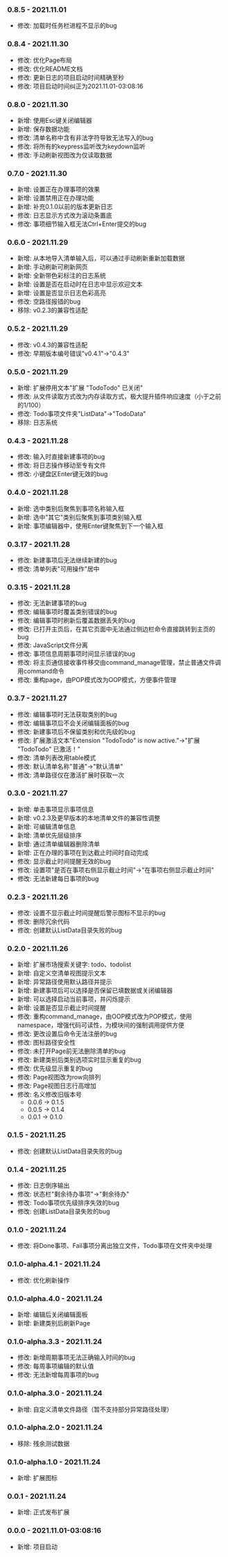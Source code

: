 <!-- 模板
### 版本号 - 更新日期
- 新增: 
- 修改: 
- 移除: 
-->

### 0.8.5 - 2021.11.01
- 修改: 加载时任务栏进程不显示的bug

### 0.8.4 - 2021.11.30
- 修改: 优化Page布局
- 修改: 优化README文档
- 修改: 更新日志的项目启动时间精确至秒
- 修改: 项目启动时间纠正为2021.11.01-03:08:16

### 0.8.0 - 2021.11.30
- 新增: 使用Esc键关闭编辑器
- 新增: 保存数据功能
- 修改: 清单名称中含有非法字符导致无法写入的bug
- 修改: 将所有的keypress监听改为keydown监听
- 修改: 手动刷新视图改为仅读取数据

### 0.7.0 - 2021.11.30
- 新增: 设置正在办理事项的效果
- 新增: 设置禁用正在办理功能
- 新增: 补充0.1.0以前的版本更新日志
- 修改: 日志显示方式改为滚动条置底
- 修改: 事项细节输入框无法Ctrl+Enter提交的bug

### 0.6.0 - 2021.11.29
- 新增: 从本地导入清单输入后，可以通过手动刷新重新加载数据
- 新增: 手动刷新可刷新网页
- 新增: 全新带色彩标注的日志系统
- 新增: 设置是否在启动时在日志中显示欢迎文本
- 新增: 设置是否显示日志色彩高亮
- 修改: 空路径报错的bug
- 移除: v0.2.3的兼容性适配

### 0.5.2 - 2021.11.29
- 修改: v0.4.3的兼容性适配
- 修改: 早期版本编号错误"v0.4.1"->"0.4.3"

### 0.5.0 - 2021.11.29
- 新增: 扩展停用文本"扩展 \"TodoTodo\" 已关闭"
- 修改: 从文件读取方式改为内存读取方式，极大提升插件响应速度（小于之前的1/100）
- 修改: Todo事项文件夹"ListData"->"TodoData"
- 移除: 日志系统

### 0.4.3 - 2021.11.28
- 修改: 输入时直接新建事项的bug
- 修改: 将日志操作移动至专有文件
- 修改: 小键盘区Enter键无效的bug

### 0.4.0 - 2021.11.28
- 新增: 选中类别后聚焦到事项名称输入框
- 新增: 选中"其它"类别后聚焦到事项类别输入框
- 新增: 事项编辑器中，使用Enter键聚焦到下一个输入框

### 0.3.17 - 2021.11.28
- 修改: 新建事项后无法继续新建的bug
- 修改: 清单列表"可用操作"居中

### 0.3.15 - 2021.11.28
- 修改: 无法新建事项的bug
- 修改: 编辑事项时覆盖类别错误的bug
- 修改: 编辑事项时刷新后覆盖数据丢失的bug
- 修改: 已打开主页后，在其它页面中无法通过侧边栏命令直接跳转到主页的bug
- 修改: JavaScript文件分离
- 修改: 事项信息周期事项时间显示错误的bug
- 修改: 将主页通信接收事件移交由command_manage管理，禁止普通文件调用command命令
- 修改: 重构page，由POP模式改为OOP模式，方便事件管理

### 0.3.7 - 2021.11.27
- 修改: 编辑事项时无法获取类别的bug
- 修改: 编辑事项后不会关闭编辑面板的bug
- 修改: 新建事项后不保留类别和优先级的bug
- 修改: 扩展激活文本"Extension \"TodoTodo\" is now active."->"扩展 \"TodoTodo\" 已激活！"
- 修改: 清单列表改用table模式
- 修改: 默认清单名称"普通"->"默认清单"
- 修改: 清单路径仅在激活扩展时获取一次

### 0.3.0 - 2021.11.27
- 新增: 单击事项显示事项信息
- 新增: v0.2.3及更早版本的本地清单文件的兼容性调整
- 新增: 可编辑清单信息
- 新增: 清单优先层级排序
- 新增: 通过清单编辑器删除清单
- 新增: 正在办理的事项在到达截止时间时自动完成
- 修改: 显示截止时间提醒无效的bug
- 修改: 设置项"是否在事项右侧显示截止时间"->"在事项右侧显示截止时间"
- 修改: 无法新建每日事项的bug

### 0.2.3 - 2021.11.26
- 修改: 设置不显示截止时间提醒后警示图标不显示的bug
- 修改: 删除冗余代码
- 修改: 创建默认ListData目录失败的bug

### 0.2.0 - 2021.11.26
- 新增: 扩展市场搜索关键字: todo、todolist
- 新增: 自定义空清单视图提示文本
- 新增: 异常路径使用默认路径并提示
- 新增: 新建事项后可以选择是否保留已填数据或关闭编辑器
- 新增: 可以选择启动当前事项，并闪烁提示
- 新增: 设置是否显示截止时间提醒
- 修改: 重构command_manage，由OOP模式改为POP模式，使用namespace，增强代码可读性，为模块间的强制调用提供方便
- 修改: 更改设置后命令无法注册的bug
- 修改: 图标路径安全性
- 修改: 未打开Page前无法删除清单的bug
- 修改: 新建类别后类别选项实时显示重复的bug
- 修改: 优先级显示重复的bug
- 修改: Page视图改为row向排列
- 修改: Page视图日志行高增加
- 修改: 名义修改旧版本号
  - 0.0.6 -> 0.1.5
  - 0.0.5 -> 0.1.4
  - 0.0.1 -> 0.1.0

### 0.1.5 - 2021.11.25
- 修改: 创建默认ListData目录失败的bug

### 0.1.4 - 2021.11.25
- 修改: 日志倒序输出
- 修改: 状态栏"剩余待办事项"->"剩余待办"
- 修改: Todo事项优先级排序失效的bug
- 修改: 创建ListData目录失败的bug

### 0.1.0 - 2021.11.24
- 修改: 将Done事项、Fail事项分离出独立文件，Todo事项在文件夹中处理

### 0.1.0-alpha.4.1 - 2021.11.24
- 修改: 优化刷新操作

### 0.1.0-alpha.4.0 - 2021.11.24
- 新增: 编辑后关闭编辑面板
- 新增: 新建类别后刷新Page

### 0.1.0-alpha.3.3 - 2021.11.24
- 修改: 新增周期事项无法正确输入时间的bug
- 修改: 每周事项编辑的默认值
- 修改: 无法新增每周事项的bug

### 0.1.0-alpha.3.0 - 2021.11.24
- 新增: 自定义清单文件路径（暂不支持部分异常路径处理）

### 0.1.0-alpha.2.0 - 2021.11.24
- 移除: 残余测试数据

### 0.1.0-alpha.1.0 - 2021.11.24
- 新增: 扩展图标

### 0.0.1 - 2021.11.24
- 新增: 正式发布扩展

### 0.0.0 - 2021.11.01-03:08:16
- 新增: 项目启动